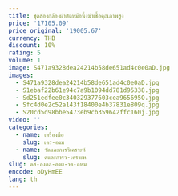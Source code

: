 ```yaml
---
title: ชุดส่องกล้องผ่าตัดหม้อนึ่งฆ่าเชื้อคุณภาพสูง
price: '17105.09'
price_original: '19005.67'
currency: THB
discount: 10%
rating: 5
volume: 1
image: S471a9328dea24214b58de651ad4c0e0aD.jpg
images:
  - S471a9328dea24214b58de651ad4c0e0aD.jpg
  - S1ebaf22b61e94c7a9b1094dd781d95338.jpg
  - Sd251edfee0c340329377603cea965695O.jpg
  - Sfc4d0e2c52a143f18400e4b37831e809q.jpg
  - S20cd5d98bbe5473eb9cb359642ffc160j.jpg
video: ''
categories:
  - name: เครื่องมือ
    slug: เคร-องม
  - name: วัดและการวิเคราะห์
    slug: ดและการว-เคราะห
slug: ดส-องกล-องผ-าต-ดหม
encode: oDyHmEE
lang: th
---
```

  